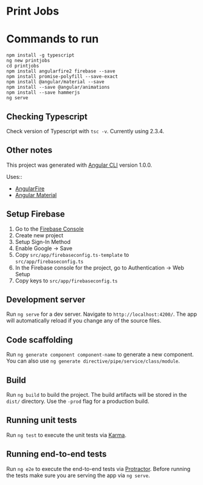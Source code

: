 # Print Jobs

# Commands to run

```
npm install -g typescript
ng new printjobs
cd printjobs
npm install angularfire2 firebase --save
npm install promise-polyfill --save-exact
npm install @angular/material --save
npm install --save @angular/animations
npm install --save hammerjs
ng serve
```

## Checking Typescript

Check version of Typescript with `tsc -v`.  Currently using 2.3.4.

## Other notes

This project was generated with [Angular CLI](https://github.com/angular/angular-cli) version 1.0.0.

Uses::
- [AngularFire](https://github.com/angular/angularfire2)
- [Angular Material](https://material.angular.io/)

## Setup Firebase

1. Go to the [Firebase Console](https://console.firebase.google.com/)
2. Create new project
3. Setup Sign-In Method
4. Enable Google -> Save
3. Copy `src/app/firebaseconfig.ts-template` to `src/app/firebaseconfig.ts`
4. In the Firebase console for the project, go to Authentication -> Web Setup
5. Copy keys to `src/app/firebaseconfig.ts`

## Development server

Run `ng serve` for a dev server. Navigate to `http://localhost:4200/`. The app will automatically reload if you change any of the source files.

## Code scaffolding

Run `ng generate component component-name` to generate a new component. You can also use `ng generate directive/pipe/service/class/module`.

## Build

Run `ng build` to build the project. The build artifacts will be stored in the `dist/` directory. Use the `-prod` flag for a production build.

## Running unit tests

Run `ng test` to execute the unit tests via [Karma](https://karma-runner.github.io).

## Running end-to-end tests

Run `ng e2e` to execute the end-to-end tests via [Protractor](http://www.protractortest.org/).
Before running the tests make sure you are serving the app via `ng serve`.

